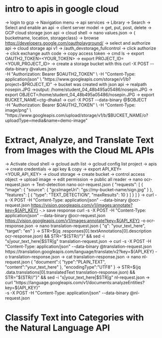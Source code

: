 # intro to apis in google cloud
-> login to gcp -> Navigation menu -> api services -> Library
-> Search -> Select and enable an api 
-> client server model -> get, put, post, delete
-> GCP cloud storage json api -> cloud shell -> nano values.json -> { bucketname, location, storageclass}
-> browse https://developers.google.com/oauthplayground/ -> select and authorize api -> cloud storage api v1 -> /auth_devstorage_fullcontrol -> click authorize
-> click exchange auth code -> copy access token -> cmd ls -> export OAUTH2_TOKEN=<YOUR_TOKEN> -> export PROJECT_ID=<YOUR_PROJECT_ID>
-> create a storage bucket with this 
curl -X POST --data-binary @values.json \
    -H "Authorization: Bearer $OAUTH2_TOKEN" \
    -H "Content-Type: application/json" \
    "https://www.googleapis.com/storage/v1/b?project=$PROJECT_ID"
-> bucket was created with json api -> realpath nosepin.JPG ->output: /home/student_04_48b495a05486/nosepin.JPG
-> export OBJECT=/home/student_04_48b495a05486/nosepin.JPG -> export BUCKET_NAME=ctg-dhaka1
-> curl -X POST --data-binary @$OBJECT \
    -H "Authorization: Bearer $OAUTH2_TOKEN" \
    -H "Content-Type: image/png" \
    "https://www.googleapis.com/upload/storage/v1/b/$BUCKET_NAME/o?uploadType=media&name=demo-image"
# Extract, Analyze, and Translate Text from Images with the Cloud ML APIs 
-> Activate cloud shell -> gcloud auth list -> gcloud config list project -> apis -> create credentials -> api key & copy
-> export API_KEY=<YOUR_API_KEY>
-> cloud storage -> create bucket -> control access object -> upload image -> edit permission -> public all reader 
-> nano ocr-request.json
-> Text-detection nano ocr-request.json
{
  "requests": [
      {
        "image": {
          "source": {
              "gcsImageUri": "gs://my-bucket-name/sign.jpg"
          }
        },
        "features": [
          {
            "type": "TEXT_DETECTION",
            "maxResults": 10
          }
        ]
      }
  ]
}
-> curl -s -X POST -H "Content-Type: application/json" --data-binary @ocr-request.json  https://vision.googleapis.com/v1/images:annotate?key=${API_KEY}
-.> save response curl -s -X POST -H "Content-Type: application/json" --data-binary @ocr-request.json  https://vision.googleapis.com/v1/images:annotate?key=${API_KEY} -o ocr-response.json
->  nano translation-request.json
{
  "q": "your_text_here",
  "target": "en"
}
-> STR=$(jq .responses[0].textAnnotations[0].description ocr-response.json) && STR="${STR//\"}" && sed -i "s|your_text_here|$STR|g" translation-request.json
-> curl -s -X POST -H "Content-Type: application/json" --data-binary @translation-request.json https://translation.googleapis.com/language/translate/v2?key=${API_KEY} -o translation-response.json
-> cat translation-response.json
-> nano nl-request.json 
{
  "document":{
    "type":"PLAIN_TEXT",
    "content":"your_text_here"
  },
  "encodingType":"UTF8"
}
-> STR=$(jq .data.translations[0].translatedText  translation-response.json) && STR="${STR//\"}" && sed -i "s|your_text_here|$STR|g" nl-request.json
-> curl "https://language.googleapis.com/v1/documents:analyzeEntities?key=${API_KEY}" \
  -s -X POST -H "Content-Type: application/json" --data-binary @nl-request.json
# Classify Text into Categories with the Natural Language API 

